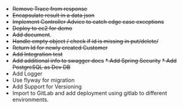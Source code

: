 * ~~Remove Trace from response~~
* ~~Encapsulate result in a data json~~
* ~~Implement Controller Advice to catch edge case exceptions~~
* ~~Deploy to ec2 for demo~~
* ~~Add document~~.
* ~~Handle empty object / check if id is missing in put/delete/~~
* ~~Return Id for newly created Customer~~
* ~~Add Integration test~~
* ~~Add additional info to swagger docs~~
~~* Add Spring Security~~
~~* Add PostgreSQL as Dev DB~~
* Add Logger
* Use flyway for migration
* Add Support for Versioning
* Import to GitLab and add deployment using gitlab to different environments.
